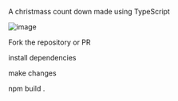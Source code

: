 A christmass count down made using TypeScript

![image](https://github.com/user-attachments/assets/d7a00f3e-1fc2-40cf-9308-4ae2462279dc)


Fork the repository or PR

install dependencies 

make changes

 npm build .


